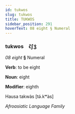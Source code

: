 ```yaml
---
id: tukwos
slug: tukwos
title: TUKWOS
sidebar_position: 291
hoverText: 08 eight § Numeral
---
```


### tukwos&emsp;<span kind="abugida">c̑ʃʒ́</span>

*08 eight* **§** Numeral

**Verb**: to be eight

**Noun**: eight

**Modifier**: eighth

Hausa takwàs [tə́.kʷàs]

*Afroasiatic Language Family*